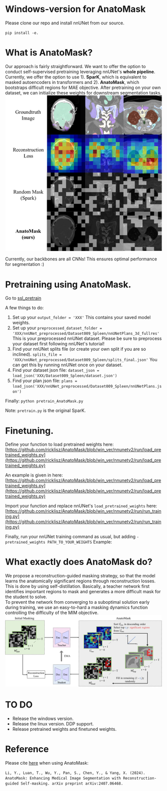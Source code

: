 # Windows-version for AnatoMask
Please clone our repo and install nnUNet from our source.

`pip install -e.`

# What is AnatoMask?
Our approach is fairly straightforward. We want to offer the option to conduct self-supervised pretraining leveraging nnUNet's **whole pipeline**. Currently, we offer the option to use 1). **SparK**, which is equivalent to masked autoencoders in transformers and 2). **AnatoMask**, which bootstraps difficult regions for MAE objective. After pretraining on your own dataset, we can initialize these weights for downstream segmentation tasks. 
![Comparison with vanilla MAE](documentation/assets/AnatoMask1.png)

Currently, our backbones are all CNNs! This ensures optimal performance for segmentation :)

# Pretraining using AnatoMask.
Go to [ssl_pretrain](https://github.com/ricklisz/AnatoMask/blob/win_ver/ssl_pretrain/pretrain_AnatoMask.py)

A few things to do:
1. Set up your `output_folder = 'XXX'` This contains your saved model weights.
2. Set up your `preprocessed_dataset_folder = 'XXX/nnUNet_preprocessed/Dataset009_Spleen/nnUNetPlans_3d_fullres'` This is your preprocessed nnUNet dataset. Please be sure to preprocess your dataset first following nnUNet's tutorial!
3. Find your nnUNet splits file (or create your own split if you are so inclined). `splits_file = 'XXX/nnUNet_preprocessed/Dataset009_Spleen/splits_final.json'` You can get this by running nnUNet once on your dataset.
4. Find your dataset json file: `dataset_json = load_json('XXX/Dataset009_Spleen/dataset.json')`
5. Find your plan json file: `plans = load_json('XXX/nnUNet_preprocessed/Dataset009_Spleen/nnUNetPlans.json')`

Finally: `python pretrain_AnatoMask.py`

Note: `pretrain.py` is the original SparK. 

# Finetuning.
Define your function to load pretrained weights here: [https://github.com/ricklisz/AnatoMask/blob/win_ver/nnunetv2/run/load_pretrained_weights.py](https://github.com/ricklisz/AnatoMask/blob/win_ver/nnunetv2/run/load_pretrained_weights.py)

An example is given in here: [https://github.com/ricklisz/AnatoMask/blob/win_ver/nnunetv2/run/load_pretrained_weights.py](https://github.com/ricklisz/AnatoMask/blob/win_ver/nnunetv2/run/load_pretrained_weights.py)

Import your function and replace nnUNet's `load_pretrained_weights` here: [https://github.com/ricklisz/AnatoMask/blob/win_ver/nnunetv2/run/run_training.py](https://github.com/ricklisz/AnatoMask/blob/win_ver/nnunetv2/run/run_training.py)

Finally, run your nnUNet training command as usual, but adding `-pretrained_weights PATH_TO_YOUR_WEIGHTS`
Example:

# What exactly does AnatoMask do?
We propose a reconstruction-guided masking strategy, so that the model learns the anatomically significant regions through reconstruction losses. This is done by using self-distillation. Basically, a teacher network first identifies important regions to mask and generates a more difficult mask for the student to solve.  
To prevent the network from converging to a suboptimal solution early during training, we use an easy-to-hard a masking dynamics function controlling the difficulty of the MIM objective.
![Overview](documentation/assets/Workflow.png)


# TO DO
* Release the windows version.
* Release the linux version. DDP support.
* Release pretrained weights and finetuned weights. 

# Reference
Please cite [here](https://scholar.google.com/citations?view_op=view_citation&hl=en&user=MxO6qiIAAAAJ&sortby=pubdate&citation_for_view=MxO6qiIAAAAJ:LkGwnXOMwfcC) when using AnatoMask:

`Li, Y., Luan, T., Wu, Y., Pan, S., Chen, Y., & Yang, X. (2024). AnatoMask: Enhancing Medical Image Segmentation with Reconstruction-guided Self-masking. arXiv preprint arXiv:2407.06468.`


